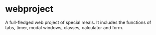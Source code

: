 # webproject
A full-fledged web project of special meals. It includes the functions of tabs, timer, modal windows, classes, calculator and form. 
